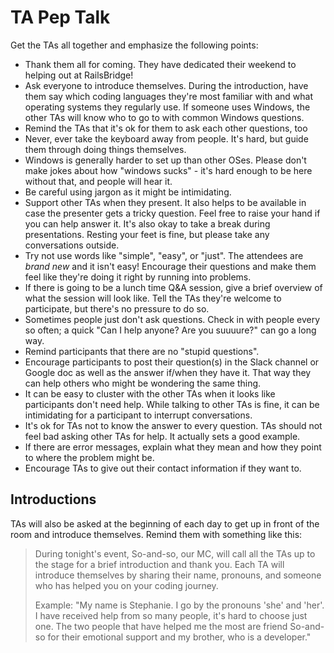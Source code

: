 # TA Pep Talk

Get the TAs all together and emphasize the following points:

* Thank them all for coming. They have dedicated their weekend to helping out
  at RailsBridge!
* Ask everyone to introduce themselves. During the introduction, have them say
  which coding languages they're most familiar with and what operating systems
  they regularly use. If someone uses Windows, the other TAs will know who to
  go to with common Windows questions.
* Remind the TAs that it's ok for them to ask each other questions, too
* Never, ever take the keyboard away from people. It's hard, but guide them
  through doing things themselves.
* Windows is generally harder to set up than other OSes. Please don't make jokes
  about how "windows sucks" - it's hard enough to be here without that, and
  people will hear it.
* Be careful using jargon as it might be intimidating.
* Support other TAs when they present. It also helps to be available in case the presenter gets a tricky question. Feel free to raise your hand if you can help answer it. It's also okay to take a break during presentations. Resting your feet is fine, but please take any conversations outside.
* Try not use words like "simple", "easy", or "just". The attendees are _brand new_ and it isn't easy! Encourage their questions and make them feel like they're doing it right by running into problems.
* If there is going to be a lunch time Q&A session, give a brief overview of what
  the session will look like. Tell the TAs they're welcome to participate, but
  there's no pressure to do so.
* Sometimes people just don't ask questions. Check in with people every so often;
  a quick "Can I help anyone? Are you suuuure?" can go a long way.
* Remind participants that there are no "stupid questions".
* Encourage participants to post their question(s) in the Slack channel or Google
  doc as well as the answer if/when they have it. That way they can help others
  who might be wondering the same thing.
* It can be easy to cluster with the other TAs when it looks like participants
  don't need help. While talking to other TAs is fine, it can be intimidating
  for a participant to interrupt conversations.
* It's ok for TAs not to know the answer to every question. TAs should not feel
  bad asking other TAs for help. It actually sets a good example.
* If there are error messages, explain what they mean and how they
  point to where the problem might be.
* Encourage TAs to give out their contact information if they want to.

## Introductions

TAs will also be asked at the beginning of each day to get up in front of the room and introduce themselves. Remind them with something like this:

> During tonight's event, So-and-so, our MC, will call all the TAs up to the stage for a brief introduction and thank you. Each TA will introduce themselves by sharing their name, pronouns, and someone who has helped you on your coding journey.
>
> Example: "My name is Stephanie. I go by the pronouns 'she' and 'her'. I have received help from so many people, it's hard to choose just one. The two people that have helped me the most are friend So-and-so for their emotional support and my brother, who is a developer."
